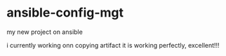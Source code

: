 # ansible-config-mgt
my new project on ansible

i currently working onn copying artifact
it is working perfectly, excellent!!!
